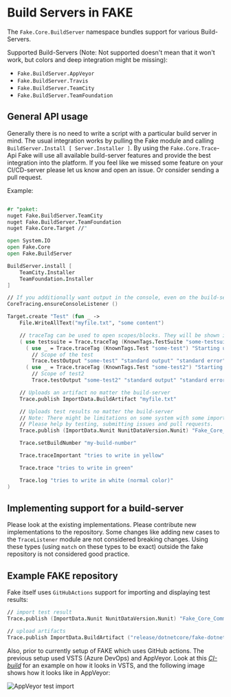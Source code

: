 # Build Servers in FAKE

The `Fake.Core.BuildServer` namespace bundles support for various Build-Servers.

Supported Build-Servers (Note: Not supported doesn't mean that it won't work, but colors and deep integration might be missing):

- `Fake.BuildServer.AppVeyor`
- `Fake.BuildServer.Travis`
- `Fake.BuildServer.TeamCity`
- `Fake.BuildServer.TeamFoundation`

## General API usage

Generally there is no need to write a script with a particular build server in mind. The usual integration works by pulling 
the Fake module and calling `BuildServer.Install [ Server.Installer ]`.
By using the `Fake.Core.Trace`-Api Fake will use all available build-server features and provide the best integration into 
the platform. If you feel like we missed some feature on your CI/CD-server please let us know and open an issue. 
Or consider sending a pull request.

Example:

```fsharp

#r "paket:
nuget Fake.BuildServer.TeamCity
nuget Fake.BuildServer.TeamFoundation
nuget Fake.Core.Target //"

open System.IO
open Fake.Core
open Fake.BuildServer

BuildServer.install [
    TeamCity.Installer
    TeamFoundation.Installer
]

// If you additionally want output in the console, even on the build-server (otherwise remove this line).
CoreTracing.ensureConsoleListener ()

Target.create "Test" (fun _ ->
    File.WriteAllText("myfile.txt", "some content")

    // traceTag can be used to open scopes/blocks. They will be shown in the build-server visualization if supported.
    ( use testsuite = Trace.traceTag (KnownTags.TestSuite "some-testsuite") "Starting unit test"
      ( use _ = Trace.traceTag (KnownTags.Test "some-test") "Starting unit test 1"
        // Scope of the test
        Trace.testOutput "some-test" "standard output" "standard error")
      ( use _ = Trace.traceTag (KnownTags.Test "some-test2") "Starting unit test 2"
        // Scope of test2
        Trace.testOutput "some-test2" "standard output" "standard error"))

    // Uploads an artifact no matter the build-server
    Trace.publish ImportData.BuildArtifact "myfile.txt"

    // Uploads test results no matter the build-server
    // Note: There might be limitations on some system with some imports.
    // Please help by testing, submitting issues and pull requests.
    Trace.publish (ImportData.Nunit NunitDataVersion.Nunit) "Fake_Core_CommandLine_UnitTests.TestResults.xml"

    Trace.setBuildNumber "my-build-number"

    Trace.traceImportant "tries to write in yellow"

    Trace.trace "tries to write in green"

    Trace.log "tries to write in white (normal color)"
)

```

## Implementing support for a build-server

Please look at the existing implementations. Please contribute new implementations to the repository. Some changes like adding 
new cases to the `TraceListener` module are not considered breaking changes. Using these types (using `match` on these types 
to be exact) outside the fake repository is not considered good practice.

## Example FAKE repository

Fake itself uses `GitHubActions` support for importing and displaying test results:

```fsharp
// import test result
Trace.publish (ImportData.Nunit NunitDataVersion.Nunit) "Fake_Core_CommandLine_UnitTests.TestResults.xml"

// upload artifacts
Trace.publish ImportData.BuildArtifact ("release/dotnetcore/fake-dotnetcore-win-x64.zip")
```

Also, prior to currently setup of FAKE which uses GitHub actions. The previous setup used VSTS (Azure DevOps)
and AppVeyor. Look at this [*CI-build*](https://fakebuild.visualstudio.com/FSProjects/FSProjects%20Team/_build/results?buildId=425)
for an example on how it looks in VSTS, and the following image shows how it looks like in AppVeyor:

![AppVeyor test import](/content/img/buildserver/AppVeyor_imported_tests.png)
